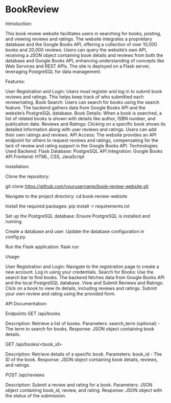 # BookReview
Introduction:

This book review website facilitates users in searching for books, posting, and viewing reviews and ratings. The website integrates a proprietary database and the Google Books API, offering a collection of over 10,000 books and 20,000 reviews. Users can query the website’s own API, receiving a JSON object containing book details and reviews from both the database and Google Books API, enhancing understanding of concepts like Web Services and REST APIs. The site is deployed on a Flask server, leveraging PostgreSQL for data management.

Features:

User Registration and Login: Users must register and log in to submit book reviews and ratings. This helps keep track of who submitted each review/rating.
Book Search: Users can search for books using the search feature. The backend gathers data from Google Books API and the website’s PostgreSQL database.
Book Details: When a book is searched, a list of related books is shown with details like author, ISBN number, and publication date.
Reviews and Ratings: Clicking on a specific book shows its detailed information along with user reviews and ratings. Users can add their own ratings and reviews.
API Access: The website provides an API endpoint for others to request reviews and ratings, compensating for the lack of review and rating support in the Google Books API.
Technologies Used
Backend: Flask
Database: PostgreSQL
API Integration: Google Books API
Frontend: HTML, CSS, JavaScript

Installation:

Clone the repository:

git clone https://github.com/yourusername/book-review-website.git

Navigate to the project directory:
cd book-review-website

Install the required packages:
pip install -r requirements.txt

Set up the PostgreSQL database:
Ensure PostgreSQL is installed and running.

Create a database and user.
Update the database configuration in config.py.

Run the Flask application:
flask run

Usage:

User Registration and Login:
Navigate to the registration page to create a new account.
Log in using your credentials.
Search for Books:
Use the search bar to find books. The backend fetches data from Google Books API and the local PostgreSQL database.
View and Submit Reviews and Ratings:
Click on a book to view its details, including reviews and ratings.
Submit your own review and rating using the provided form.

API Documentation:

Endpoints
GET /api/books

Description: Retrieve a list of books.
Parameters: search_term (optional) - The term to search for books.
Response: JSON object containing book details.

GET /api/books/<book_id>

Description: Retrieve details of a specific book.
Parameters: book_id - The ID of the book.
Response: JSON object containing book details, reviews, and ratings.

POST /api/reviews

Description: Submit a review and rating for a book.
Parameters: JSON object containing book_id, review, and rating.
Response: JSON object with the status of the submission.
